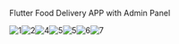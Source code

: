 Flutter Food Delivery APP with Admin Panel

![1](https://user-images.githubusercontent.com/110882314/231244049-68bc5939-45e1-4e73-b610-8683cd11b463.jpg)![2](https://user-images.githubusercontent.com/110882314/231244098-660c37e9-1d01-4dc4-9f0f-34307168d0e5.jpg)![4](https://user-images.githubusercontent.com/110882314/231244166-24b7e1cf-87f4-4519-8d36-fd74de31d462.jpg)![5](https://user-images.githubusercontent.com/110882314/231244206-937f8c39-ccb5-4ad5-868f-a18ce50d7212.jpg)![5](https://user-images.githubusercontent.com/110882314/231244224-5c4c0f06-6901-4231-9212-d6756dfd843b.jpg)![6](https://user-images.githubusercontent.com/110882314/231244240-a9abed28-28f6-4aa7-8508-839b88c4bc99.jpg)![7](https://user-images.githubusercontent.com/110882314/231244251-bb63aa8b-6baa-4f78-a810-767965dc3cbb.jpg)







